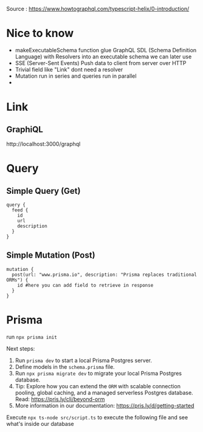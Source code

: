 Source : https://www.howtographql.com/typescript-helix/0-introduction/

# Nice to know 

- makeExecutableSchema function glue GraphQL SDL (Schema Definition Language) with Resolvers into an executable schema we can later use
- SSE (Server-Sent Events) Push data to client from server over HTTP
- Trivial field like "Link" dont need a resolver
- Mutation run in series and queries run in parallel
- 

# Link

## GraphiQL
http://localhost:3000/graphql

# Query 

## Simple Query (Get)
```
query {
  feed {
    id
    url
    description
  }
}
```

## Simple Mutation (Post)
```
mutation {
  post(url: "www.prisma.io", description: "Prisma replaces traditional ORMs") {
    id #here you can add field to retrieve in response
  }
}
``` 

# Prisma 
run `npx prisma init`

Next steps:
1. Run `prisma dev` to start a local Prisma Postgres server.
2. Define models in the `schema.prisma` file.
3. Run `npx prisma migrate dev` to migrate your local Prisma Postgres database.
4. Tip: Explore how you can extend the `ORM` with scalable connection pooling, global caching, and a managed serverless Postgres database. Read: https://pris.ly/cli/beyond-orm
5. More information in our documentation: https://pris.ly/d/getting-started

Execute `npx ts-node src/script.ts` to execute the following file and see what's inside our database
